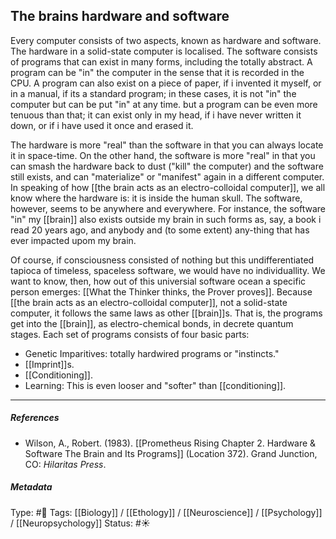 ## The brains hardware and software  # 

Every computer consists of two aspects, known as hardware and software. The hardware in a solid-state computer is localised. The software consists of programs that can exist in many forms, including the totally abstract. A program can be "in" the computer in the sense that it is recorded in the CPU. A program can also exist on a piece of paper, if i invented it myself, or in a manual, if its a standard program; in these cases, it is not "in" the computer but can be put "in" at any time. but a program can be even more tenuous than that; it can exist only in my head, if i have never written it down, or if i have used it once and erased it.

The hardware is more "real" than the software in that you can always locate it in space-time. On the other hand, the software is more "real" in that you can smash the hardware back to dust ("kill" the computer) and the software still exists, and can "materialize" or "manifest" again in a different computer. In speaking of how [[the brain acts as an electro-colloidal computer]], we all know where the hardware is: it is inside the human skull. The software, however, seems to be anywhere and everywhere.  For instance, the software "in" my [[brain]] also exists outside my brain in such forms as, say, a book i read 20 years ago, and anybody and (to some extent) any-thing that has ever impacted upom my brain.

Of course, if consciousness consisted of nothing but this undifferentiated tapioca of timeless, spaceless software, we would have no individuallity. We want to know, then, how out of this universial software ocean a specific person emerges: [[What the Thinker thinks, the Prover proves]]. Because [[the brain acts as an electro-colloidal computer]], not a solid-state computer, it follows the same laws as other [[brain]]s. That is, the programs get into the [[brain]], as electro-chemical bonds, in decrete quantum stages. Each set of programs consists of four basic parts:

- Genetic Imparitives: totally hardwired programs or "instincts."
- [[Imprint]]s.
- [[Conditioning]].
- Learning: This is even looser and "softer" than [[conditioning]].

___

##### References

- Wilson, A., Robert. (1983). [[Prometheus Rising Chapter 2. Hardware & Software The Brain and Its Programs]] (Location 372). Grand Junction, CO: _Hilaritas Press_.

##### Metadata

Type: #🔴 
Tags: [[Biology]] / [[Ethology]] / [[Neuroscience]] / [[Psychology]] / [[Neuropsychology]] 
Status: #☀️ 
